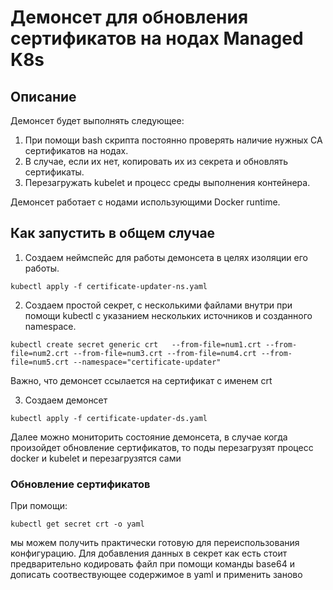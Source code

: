 # Демонсет для обновления сертификатов на нодах Managed K8s

## Описание 
Демонсет  будет выполнять следующее: 

1. При помощи bash скрипта постояннo проверять наличие нужных CA сертификатов на нодах.
2. В случае, если их нет, копировать их из секрета и обновлять сертификаты.
3. Перезагружать kubelet и процесс среды выполнения контейнера.

Демонсет работает с нодами использующими Docker runtime. 

## Как запустить в общем случае

1) Создаем неймспейс для работы демонсета в целях изоляции его работы. 
```
kubectl apply -f certificate-updater-ns.yaml
```
2) Создаем простой секрет, с несколькими файлами внутри при помощи kubectl с указанием нескольких источников и созданного namespace. 
```
kubectl create secret generic crt   --from-file=num1.crt --from-file=num2.crt --from-file=num3.crt --from-file=num4.crt --from-file=num5.crt --namespace="certificate-updater"
```


Важно, что демонсет ссылается на сертификат с именем crt 

3) Создаем демонсет

```
kubectl apply -f certificate-updater-ds.yaml
```
Далее можно мониторить состояние демонсета, в случае когда произойдет обновление сертификатов, то поды  перезагрузят процесс docker и kubelet и перезагрузятся сами


### Обновление сертификатов

При помощи: 

```kubectl get secret crt -o yaml```

мы можем получить практически готовую для переиспользования конфигурацию. Для добавления данных в секрет как есть стоит предварительно кодировать файл при помощи команды base64 и дописать соотвествующее содержимое в yaml и применить заново
